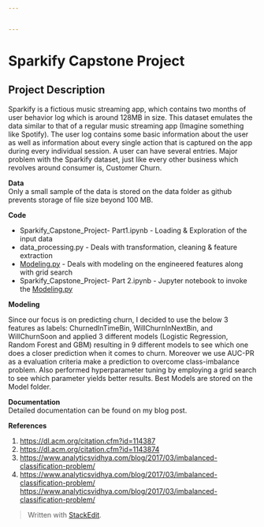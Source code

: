 ```yaml
---


---
```


<h1 id="sparkify-capstone-project">Sparkify Capstone Project</h1>
<h2 id="project-description">Project Description</h2>
<p>Sparkify is a fictious music streaming app, which contains two months of user behavior log which is around 128MB in size. This dataset emulates the data similar to that of a regular music streaming app (Imagine something like Spotify). The user log contains some basic information about the user as well as information about every single action that is captured on the app during every individual session. A user can have several entries. Major problem with the Sparkify dataset, just like every other business which revolves around consumer is, Customer Churn.</p>
<p><strong>Data</strong><br>
Only a small sample of the data is stored on the data folder as github prevents storage of file size beyond 100 MB.</p>
<p><strong>Code</strong></p>
<ul>
<li>Sparkify_Capstone_Project- Part1.ipynb - Loading &amp; Exploration of the input data</li>
<li>data_processing.py - Deals with transformation, cleaning &amp; feature extraction</li>
<li><a href="http://Modeling.py">Modeling.py</a> - Deals with modeling on the engineered features along with grid search</li>
<li>Sparkify_Capstone_Project- Part 2.ipynb - Jupyter notebook to invoke the <a href="http://Modeling.py">Modeling.py</a></li>
</ul>
<p><strong>Modeling</strong></p>
<p>Since our focus is on predicting churn, I decided to use the below 3 features as labels: ChurnedInTimeBin, WillChurnInNextBin, and WillChurnSoon and applied 3 different models (Logistic Regression, Random Forest and GBM) resulting in 9 different models to see which one does a closer prediction when it comes to churn. Moreover we use AUC-PR as a evaluation criteria make a prediction to overcome class-imbalance problem. Also performed hyperparameter tuning by employing a grid search to see which parameter yields better results. Best  Models are stored on the Model folder.</p>
<p><strong>Documentation</strong><br>
Detailed documentation can be found on my blog post.</p>
<p><strong>References</strong></p>
<ol>
<li><a href="https://dl.acm.org/citation.cfm?id=114387">https://dl.acm.org/citation.cfm?id=114387</a></li>
<li><a href="https://dl.acm.org/citation.cfm?id=1143874">https://dl.acm.org/citation.cfm?id=1143874</a></li>
<li><a href="https://www.analyticsvidhya.com/blog/2017/03/imbalanced-classification-problem/">https://www.analyticsvidhya.com/blog/2017/03/imbalanced-classification-problem/</a></li>
<li><a href="https://www.analyticsvidhya.com/blog/2017/03/imbalanced-classification-problem/">https://www.analyticsvidhya.com/blog/2017/03/imbalanced-classification-problem/</a><br>
<a href="https://www.analyticsvidhya.com/blog/2017/03/imbalanced-classification-problem/">https://www.analyticsvidhya.com/blog/2017/03/imbalanced-classification-problem/</a></li>
</ol>
<blockquote>
<p>Written with <a href="https://stackedit.io/">StackEdit</a>.</p>
</blockquote>

